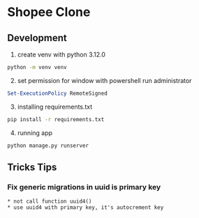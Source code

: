 # Shopee Clone

## Development

1. create venv with python 3.12.0
```cmd
python -m venv venv
```
2. set permission for window with powershell run administrator
```powershell
Set-ExecutionPolicy RemoteSigned
```
3. installing requirements.txt
```cmd
pip install -r requirements.txt
```

4. running app
```cmd
python manage.py runserver
```


## Tricks Tips

### Fix generic migrations in uuid is primary key
    * not call function uuid4()
    * use uuid4 with primary key, it's autocrement key
